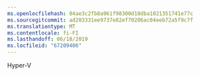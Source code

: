 ```yaml
---
ms.openlocfilehash: 04ae3c2fb8a961f98300d10dba1021351741e77c
ms.sourcegitcommit: ad203331ee9737e82ef70206ac04eeb72a5f9c7f
ms.translationtype: MT
ms.contentlocale: fi-FI
ms.lasthandoff: 06/18/2019
ms.locfileid: "67209406"
---
```

Hyper-V